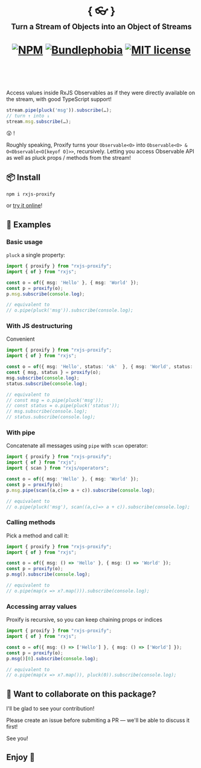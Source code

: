 <div align="center">
  <h1>
    <br/>
    { 👓 }
    <br/>
    <sub><sub>Turn a Stream of Objects into an Object of Streams</sub></sub>
    <br/>
    <br/>
    <a href="https://www.npmjs.com/package/rxjs-proxify"><img src="https://img.shields.io/npm/v/rxjs-proxify" alt="NPM"></a>
    <a href="https://bundlephobia.com/result?p=rxjs-proxify@latest"><img src="https://img.shields.io/bundlephobia/minzip/rxjs-proxify?label=gzipped" alt="Bundlephobia"></a>
    <a href="https://opensource.org/licenses/MIT" rel="nofollow"><img src="https://img.shields.io/npm/l/rxjs-proxify" alt="MIT license"></a>
    <br/>
    <br/>
    <br/>
  </h1>
</div>

Access values inside RxJS Observables as if they were directly available on the stream, with good TypeScript support!

```ts
stream.pipe(pluck('msg')).subscribe(…);
// turn ↑ into ↓
stream.msg.subscribe(…);
```

😲 !

Roughly speaking, Proxify turns your `Observable<O>` into `Observable<O> & O<Observable<O[keyof O]>>`, recursively. Letting you access Observable API as well as pluck props / methods from the stream!

## 📦 Install

```
npm i rxjs-proxify
```

or [try it online](https://stackblitz.com/edit/rxjs-proxify-repl?file=index.ts)!

## 📖 Examples

### Basic usage

`pluck` a single property:

```ts
import { proxify } from "rxjs-proxify";
import { of } from "rxjs";

const o = of({ msg: 'Hello' }, { msg: 'World' });
const p = proxify(o);
p.msg.subscribe(console.log);

// equivalent to
// o.pipe(pluck('msg')).subscribe(console.log);
```

### With JS destructuring

Convenient

```ts
import { proxify } from "rxjs-proxify";
import { of } from "rxjs";

const o = of({ msg: 'Hello', status: 'ok'  }, { msg: 'World', status: 'ok' });
const { msg, status } = proxify(o);
msg.subscribe(console.log);
status.subscribe(console.log);

// equivalent to
// const msg = o.pipe(pluck('msg'));
// const status = o.pipe(pluck('status'));
// msg.subscribe(console.log);
// status.subscribe(console.log);
```

### With pipe

Concatenate all messages using `pipe` with `scan` operator:

```ts
import { proxify } from "rxjs-proxify";
import { of } from "rxjs";
import { scan } from "rxjs/operators";

const o = of({ msg: 'Hello' }, { msg: 'World' });
const p = proxify(o);
p.msg.pipe(scan((a,c)=> a + c)).subscribe(console.log);

// equivalent to
// o.pipe(pluck('msg'), scan((a,c)=> a + c)).subscribe(console.log);
```

### Calling methods

Pick a method and call it:

```ts
import { proxify } from "rxjs-proxify";
import { of } from "rxjs";

const o = of({ msg: () => 'Hello' }, { msg: () => 'World' });
const p = proxify(o);
p.msg().subscribe(console.log);

// equivalent to
// o.pipe(map(x => x?.map())).subscribe(console.log);
```

### Accessing array values

Proxify is recursive, so you can keep chaining props or indices

```ts
import { proxify } from "rxjs-proxify";
import { of } from "rxjs";

const o = of({ msg: () => ['Hello'] }, { msg: () => ['World'] });
const p = proxify(o);
p.msg()[0].subscribe(console.log);

// equivalent to
// o.pipe(map(x => x?.map()), pluck(0)).subscribe(console.log);
```

## 🤝 Want to collaborate on this package?

I'll be glad to see your contribution!

Please create an issue before submiting a PR — we'll be able to discuss it first!

See you!

## Enjoy 🙂
